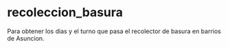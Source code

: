 # recoleccion_basura
Para obtener los dias y el turno que pasa el recolector de basura en barrios de Asuncion.
